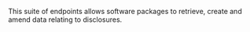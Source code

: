 This suite of endpoints allows software packages to retrieve, create and amend data relating to disclosures.